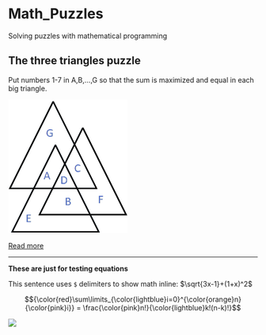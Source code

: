 # Math_Puzzles
 Solving puzzles with mathematical programming


## The three triangles puzzle
 Put numbers 1-7 in A,B,...,G so that the sum is maximized and equal in each big triangle.

![alt text](https://github.com/kjudom/Math_Puzzles/blob/main/Three_Triangles/3tri.png)


<!-- [Text](link) -->
[Read more](https://github.com/kjudom/Math_Puzzles/tree/main/Three_Triangles)



---
**These are just for testing equations**

This sentence uses `$` delimiters to show math inline:  $\sqrt{3x-1}+(1+x)^2$

$${\color{red}\sum\limits_{\color{lightblue}i=0}^{\color{orange}n} {\color{pink}i}} = \frac{\color{pink}n!}{\color{lightblue}k!(n-k)!}$$

<img src="https://render.githubusercontent.com/render/math?math=x_{1,2} = \frac{-b \pm \sqrt{b^2-4ac}}{2b}">
